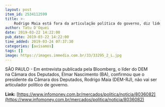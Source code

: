 ```yaml
---
layout: post
item_id: 2534112599
title: >-
    Rodrigo Maia está fora da articulação política do governo, diz líder do DEM na Câmara
author: Tatu D'Oquei
date: 2019-03-22 14:22:00
pub_date: 2019-03-22 14:22:00
time_added: 2019-03-24 07:37:30
categories: [avisamos]
tags: []
image: https://images.immedia.com.br/33/33295_2_L.jpg
---
```


SÃO PAULO - Em entrevista publicada pela Bloomberg, o líder do DEM na Câmara dos Deputados, Elmar Nascimento (BA), confirmou que o presidente da Câmara dos Deputados, Rodrigo Maia (DEM-RJ), não vai ser articulador político de governo.

**Link:** [https://www.infomoney.com.br/mercados/politica/noticia/8036082](https://www.infomoney.com.br/mercados/politica/noticia/8036082)

